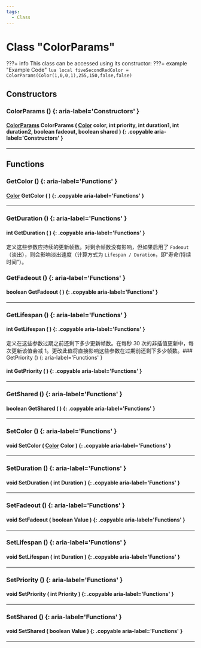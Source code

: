 ```yaml
---
tags:
  - Class
---
```

# Class "ColorParams"

???+ info
    This class can be accessed using its constructor:
    ???+ example "Example Code"
        ```lua
        local fiveSecondRedColor = ColorParams(Color(1,0,0,1),255,150,false,false)
        ```

## Constructors

### ColorParams () {: aria-label='Constructors' }
#### [ColorParams](ColorParams.md) ColorParams ( [Color](Color.md) color, int priority, int duration1, int duration2, boolean fadeout, boolean shared ) {: .copyable aria-label='Constructors' }

___

## Functions

### GetColor () {: aria-label='Functions' }
#### [Color](Color.md) GetColor ( ) {: .copyable aria-label='Functions' }

___
### GetDuration () {: aria-label='Functions' }
#### int GetDuration ( ) {: .copyable aria-label='Functions' }
定义这些参数应持续的更新帧数。对剩余帧数没有影响，但如果启用了 `Fadeout`（淡出），则会影响淡出速度（计算方式为 `Lifespan / Duration`，即“寿命/持续时间”）。

### GetFadeout () {: aria-label='Functions' }
#### boolean GetFadeout ( ) {: .copyable aria-label='Functions' }

___
### GetLifespan () {: aria-label='Functions' }
#### int GetLifespan ( ) {: .copyable aria-label='Functions' }
定义在这些参数过期之前还剩下多少更新帧数。在每秒 30 次的非插值更新中，每次更新该值会减 1。更改此值将直接影响这些参数在过期前还剩下多少帧数。### GetPriority () {: aria-label='Functions' }
#### int GetPriority ( ) {: .copyable aria-label='Functions' }

___
### GetShared () {: aria-label='Functions' }
#### boolean GetShared ( ) {: .copyable aria-label='Functions' }

___
### SetColor () {: aria-label='Functions' }
#### void SetColor ( [Color](Color.md) Color ) {: .copyable aria-label='Functions' }

___
### SetDuration () {: aria-label='Functions' }
#### void SetDuration ( int Duration ) {: .copyable aria-label='Functions' }

___
### SetFadeout () {: aria-label='Functions' }
#### void SetFadeout ( boolean Value ) {: .copyable aria-label='Functions' }

___
### SetLifespan () {: aria-label='Functions' }
#### void SetLifespan ( int Duration ) {: .copyable aria-label='Functions' }

___
### SetPriority () {: aria-label='Functions' }
#### void SetPriority ( int Priority ) {: .copyable aria-label='Functions' }

___
### SetShared () {: aria-label='Functions' }
#### void SetShared ( boolean Value ) {: .copyable aria-label='Functions' }

___